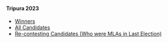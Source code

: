 #### Tripura 2023
  * [Winners](https://www.myneta.info/Tripura2023/index.php?action=show_winners&sort=default)
  * [All Candidates](https://www.myneta.info/Tripura2023/)
  * [ Re-contesting Candidates (Who were MLAs in Last Election)](https://www.myneta.info/Tripura2023/index.php?action=recontestAssetsComparison)